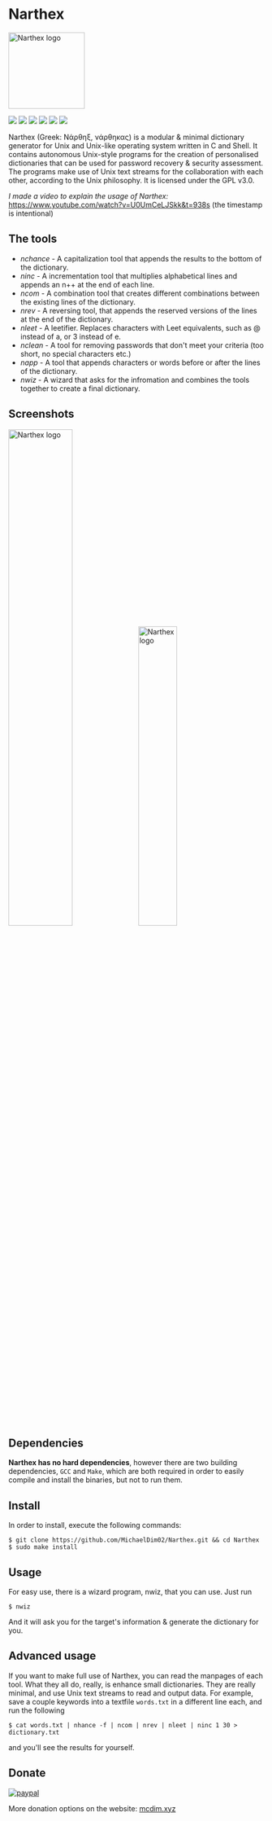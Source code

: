 # Narthex
<img src="https://mcdim.xyz/projects/n/narthexblack.png" alt="Narthex logo" style="height: 150px; width:150px;"/>

<p float="left">
<img src="https://img.shields.io/badge/version-1.2-blue"/>
<img src="https://img.shields.io/badge/language-C-lightgrey"/>
<img src="https://img.shields.io/badge/lines%20of%20code-1k-lightgreen"/>
<img src="https://img.shields.io/badge/tools-8-green"/>
<img src="https://img.shields.io/badge/dependencies-0-green"/>
<img src="https://img.shields.io/badge/license-GNU%20GPLv3-yellow"/>
</p>

Narthex (Greek: Νάρθηξ, νάρθηκας) is a modular & minimal dictionary generator for Unix and Unix-like operating system written in C and Shell. It contains autonomous Unix-style programs for the creation of personalised dictionaries that can be used for password recovery & security assessment. The programs make use of Unix text streams for the collaboration with each other, according to the Unix philosophy. It is licensed under the GPL v3.0.

*I made a video to explain the usage of Narthex:*
https://www.youtube.com/watch?v=U0UmCeLJSkk&t=938s
(the timestamp is intentional)

## The tools
+ *nchance*   -  A capitalization tool that appends the results to the bottom of the dictionary.
+ *ninc*      -  A incrementation tool that multiplies alphabetical lines and appends an n++ at the end of each line.
+ *ncom*      -  A combination tool that creates different combinations between the existing lines of the dictionary.
+ *nrev*      -  A reversing tool, that appends the reserved versions of the lines at the end of the dictionary.
+ *nleet*     -  A leetifier. Replaces characters with Leet equivalents, such as @ instead of a, or 3 instead of e.
+ *nclean*    -  A tool for removing passwords that don't meet your criteria (too short, no special characters etc.)
+ *napp*      -  A tool that appends characters or words before or after the lines of the dictionary.
+ *nwiz*      -  A wizard that asks for the infromation and combines the tools together to create a final dictionary.

## Screenshots
<p float="left">
<img src="https://mcdim.xyz/projects/n/screens/narthex2.png" alt="Narthex logo" width=50%/>
<img src="https://mcdim.xyz/projects/n/screens/narthex1.png" alt="Narthex logo" width=38.8%/>
</p>

## Dependencies
**Narthex has no hard dependencies**, however there are two building dependencies, `GCC` and `Make`, which are both required in order to easily compile and install the binaries, but not to run them.

## Install
In order to install, execute the following commands:
```
$ git clone https://github.com/MichaelDim02/Narthex.git && cd Narthex
$ sudo make install
```

## Usage
For easy use, there is a wizard program, nwiz, that you can use. Just run
```
$ nwiz
```
And it will ask you for the target's information & generate the dictionary for you.

## Advanced usage
If you want to make full use of Narthex, you can read the manpages of each tool. What they all do, really, is enhance small dictionaries. They are really minimal, and use Unix text streams to read and output data. For example, save a couple keywords into a textfile ```words.txt``` in a different line each, and run the following
```
$ cat words.txt | nhance -f | ncom | nrev | nleet | ninc 1 30 > dictionary.txt
```
and you'll see the results for yourself.

## Donate
[![paypal](https://mcdim.xyz/media/button_paypal2.png)](https://www.paypal.com/donate/?hosted_button_id=HZXXLD586P5CW)

More donation options on the website: <a href="https://mcdim.xyz/"/>mcdim.xyz</a>
